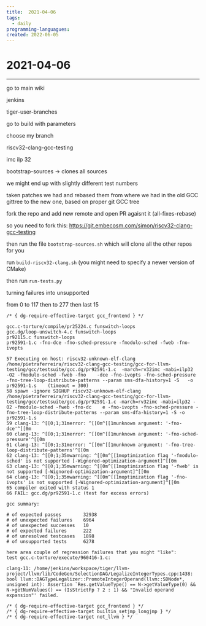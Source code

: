 ```yaml
---
title:  2021-04-06
tags:
  - daily
programming-languagues:
created: 2022-06-05
---
```

# 2021-04-06
---
go to main wiki

jenkins

tiger-user-branches

go to build with parameters

choose my branch

riscv32-clang-gcc-testing

imc ilp 32

bootstrap-sources -> clones all sources

we might end up with slightly different test numbers

taken patches we had and rebased them from where we had in the old GCC gittree to the new one, based on proper git GCC tree

fork the repo and add new remote and open PR agaisnt it (all-fixes-rebase)

so you need to fork this: https://git.embecosm.com/simon/riscv32-clang-gcc-testing

then run the file `bootstrap-sources.sh` which will clone all the other repos for you

run `build-riscv32-clang.sh` (you might need to specify a newer version of CMake)

then run `run-tests.py`

turning failures into unsupported

from 0 to 117 then to 277 then last 15

```
/* { dg-require-effective-target gcc_frontend } */

gcc.c-torture/compile/pr25224.c funswitch-loops
gcc.dg/loop-unswitch-4.c funswitch-loops
pr92115.c funswitch-loops
pr92591-1.c -fno-dce -fno-sched-pressure -fmodulo-sched -fweb -fno-ivopts

57 Executing on host: riscv32-unknown-elf-clang /home/pietraferreira/riscv32-clang-gcc-testing/gcc-for-llvm-testing/gcc/testsuite/gcc.dg/pr92591-1.c  -march=rv32imc -mabi=ilp32     -O2 -fmodulo-sched -fweb -fno    -dce -fno-ivopts -fno-sched-pressure -fno-tree-loop-distribute-patterns --param sms-dfa-history=1 -S   -o pr92591-1.s    (timeout = 300)
58 spawn -ignore SIGHUP riscv32-unknown-elf-clang /home/pietraferreira/riscv32-clang-gcc-testing/gcc-for-llvm-testing/gcc/testsuite/gcc.dg/pr92591-1.c -march=rv32imc -mabi=ilp32 -O2 -fmodulo-sched -fweb -fno-dc    e -fno-ivopts -fno-sched-pressure -fno-tree-loop-distribute-patterns --param sms-dfa-history=1 -S -o pr92591-1.s
59 clang-13: ^[[0;1;31merror: ^[[0m^[[1munknown argument: '-fno-dce'^[[0m
60 clang-13: ^[[0;1;31merror: ^[[0m^[[1munknown argument: '-fno-sched-pressure'^[[0m
61 clang-13: ^[[0;1;31merror: ^[[0m^[[1munknown argument: '-fno-tree-loop-distribute-patterns'^[[0m
62 clang-13: ^[[0;1;35mwarning: ^[[0m^[[1moptimization flag '-fmodulo-sched' is not supported [-Wignored-optimization-argument]^[[0m
63 clang-13: ^[[0;1;35mwarning: ^[[0m^[[1moptimization flag '-fweb' is not supported [-Wignored-optimization-argument]^[[0m
64 clang-13: ^[[0;1;35mwarning: ^[[0m^[[1moptimization flag '-fno-ivopts' is not supported [-Wignored-optimization-argument]^[[0m
65 compiler exited with status 1
66 FAIL: gcc.dg/pr92591-1.c (test for excess errors)

gcc summary:

# of expected passes		32938
# of unexpected failures	6964
# of unexpected successes	10
# of expected failures		222
# of unresolved testcases	1898
# of unsupported tests		6278

here area couple of regression failures that you might "like":
test gcc.c-torture/execute/960416-1.c:

clang-11: /home/jenkins/workspace/tiger/llvm-project/llvm/lib/CodeGen/SelectionDAG/LegalizeIntegerTypes.cpp:1438: bool llvm::DAGTypeLegalizer::PromoteIntegerOperand(llvm::SDNode*, unsigned int): Assertion `Res.getValueType() == N->getValueType(0) && N->getNumValues() == (IsStrictFp ? 2 : 1) && "Invalid operand expansion"' failed.

/* { dg-require-effective-target gcc_frontend } */
/* { dg-require-effective-target builtin_setjmp_longjmp } */
/* { dg-require-effective-target not_llvm } */
```